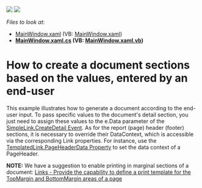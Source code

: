 <!-- default badges list -->
[![](https://img.shields.io/badge/Open_in_DevExpress_Support_Center-FF7200?style=flat-square&logo=DevExpress&logoColor=white)](https://supportcenter.devexpress.com/ticket/details/E2942)
[![](https://img.shields.io/badge/📖_How_to_use_DevExpress_Examples-e9f6fc?style=flat-square)](https://docs.devexpress.com/GeneralInformation/403183)
<!-- default badges end -->
<!-- default file list -->
*Files to look at*:

* [MainWindow.xaml](./CS/MainWindow.xaml) (VB: [MainWindow.xaml](./VB/MainWindow.xaml))
* **[MainWindow.xaml.cs](./CS/MainWindow.xaml.cs) (VB: [MainWindow.xaml.vb](./VB/MainWindow.xaml.vb))**
<!-- default file list end -->
# How to create a document sections based on the values, entered by an end-user


<p>This example illustrates how to generate a document according to the end-user input. To pass specific values to the document's detail section, you just need to assign these values to the e.Data parameter of the <a href="http://documentation.devexpress.com/#WPF/DevExpressXpfPrintingSimpleLink_CreateDetailtopic"><u>SimpleLink.CreateDetail Event</u></a>. As for the report (page) header (footer) sections, it is necessary to override their DataContext, which is accessible via the corresponding Link properties. For instance, use the <a href="http://documentation.devexpress.com/#WPF/DevExpressXpfPrintingTemplatedLink_PageHeaderDatatopic"><u>TemplatedLink.PageHeaderData Property</u></a> to set the data context of a PageHeader.</p><p><strong>NOTE:</strong> We have a suggestion to enable printing in marginal sections of a document: <a href="https://www.devexpress.com/Support/Center/p/S35716">Links - Provide the capability to define a print template for the TopMargin and BottomMargin areas of a page</a></p>

<br/>


